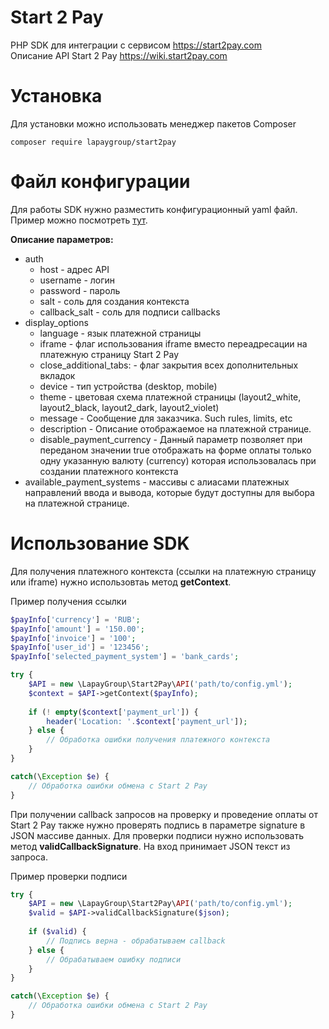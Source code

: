 # Start 2 Pay
PHP SDK для интеграции с сервисом https://start2pay.com  
Описание API Start 2 Pay https://wiki.start2pay.com

# Установка
Для установки можно использовать менеджер пакетов Composer

    composer require lapaygroup/start2pay

# Файл конфигурации
Для работы SDK нужно разместить конфигурационный yaml файл. 
Пример можно посмотреть [тут](https://github.com/lapaygroup/start2pay/blob/master/Examples/config.yml).

**Описание параметров:**
 - auth
   - host - адрес API
   - username - логин
   - password - пароль
   - salt - соль для создания контекста
   - callback_salt - соль для подписи callbacks
 - display_options
   - language - язык платежной страницы
   - iframe - флаг использования iframe вместо переадресации на платежную страницу Start 2 Pay
   - close_additional_tabs: - флаг закрытия всех дополнительных вкладок
   - device - тип устройства (desktop, mobile)
   - theme - цветовая схема платежной страницы (layout2_white, layout2_black, layout2_dark, layout2_violet)
   - message - Сообщение для заказчика. Such rules, limits, etc
   - description - Описание отображаемое на платежной странице.
   - disable_payment_currency - Данный параметр позволяет при переданом значении true отображать на форме оплаты только одну указанную валюту (currency) которая использовалась при создании платежного контекста
 - available_payment_systems - массивы с алиасами платежных направлений ввода и вывода, которые будут доступны для выбора на платежной странице.
 
# Использование SDK
Для получения платежного контекста (ссылки на платежную страницу или iframe) нужно использовтаь метод **getContext**.  

Пример получения ссылки  
```php
$payInfo['currency'] = 'RUB';
$payInfo['amount'] = '150.00';
$payInfo['invoice'] = '100';
$payInfo['user_id'] = '123456';
$payInfo['selected_payment_system'] = 'bank_cards';

try {
    $API = new \LapayGroup\Start2Pay\API('path/to/config.yml');
    $context = $API->getContext($payInfo);
    
    if (! empty($context['payment_url']) {
        header('Location: '.$context['payment_url']);
    } else {
        // Обработка ошибки получения платежного контекста
    }
}

catch(\Exception $e) {
    // Обработка ошибки обмена с Start 2 Pay
}
```
При получении callback запросов на проверку и проведение оплаты от Start 2 Pay также нужно проверять подпись в параметре signature в JSON массиве данных. Для проверки подписи нужно использовать метод **validCallbackSignature**. На вход принимает JSON текст из запроса.  

Пример проверки подписи  
```php
try {
    $API = new \LapayGroup\Start2Pay\API('path/to/config.yml');
    $valid = $API->validCallbackSignature($json);
    
    if ($valid) {
        // Подпись верна - обрабатываем callback
    } else {
        // Обрабатываем ошибку подписи
    }
}

catch(\Exception $e) {
    // Обработка ошибки обмена с Start 2 Pay
}
```

